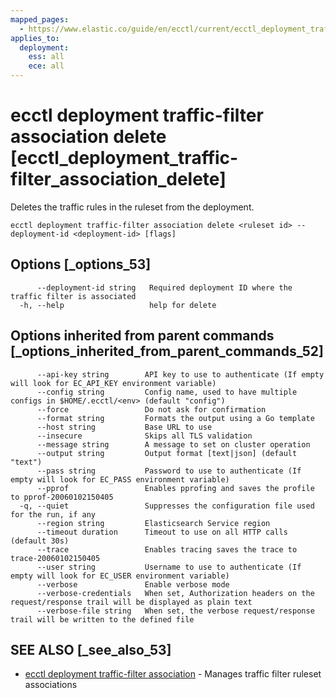 ```yaml
---
mapped_pages:
  - https://www.elastic.co/guide/en/ecctl/current/ecctl_deployment_traffic-filter_association_delete.html
applies_to:
  deployment:
    ess: all
    ece: all
---
```


# ecctl deployment traffic-filter association delete [ecctl_deployment_traffic-filter_association_delete]

Deletes the traffic rules in the ruleset from the deployment.

```
ecctl deployment traffic-filter association delete <ruleset id> --deployment-id <deployment-id> [flags]
```


## Options [_options_53]

```
      --deployment-id string   Required deployment ID where the traffic filter is associated
  -h, --help                   help for delete
```


## Options inherited from parent commands [_options_inherited_from_parent_commands_52]

```
      --api-key string        API key to use to authenticate (If empty will look for EC_API_KEY environment variable)
      --config string         Config name, used to have multiple configs in $HOME/.ecctl/<env> (default "config")
      --force                 Do not ask for confirmation
      --format string         Formats the output using a Go template
      --host string           Base URL to use
      --insecure              Skips all TLS validation
      --message string        A message to set on cluster operation
      --output string         Output format [text|json] (default "text")
      --pass string           Password to use to authenticate (If empty will look for EC_PASS environment variable)
      --pprof                 Enables pprofing and saves the profile to pprof-20060102150405
  -q, --quiet                 Suppresses the configuration file used for the run, if any
      --region string         Elasticsearch Service region
      --timeout duration      Timeout to use on all HTTP calls (default 30s)
      --trace                 Enables tracing saves the trace to trace-20060102150405
      --user string           Username to use to authenticate (If empty will look for EC_USER environment variable)
      --verbose               Enable verbose mode
      --verbose-credentials   When set, Authorization headers on the request/response trail will be displayed as plain text
      --verbose-file string   When set, the verbose request/response trail will be written to the defined file
```


## SEE ALSO [_see_also_53]

* [ecctl deployment traffic-filter association](/reference/ecctl_deployment_traffic-filter_association.md)	 - Manages traffic filter ruleset associations

